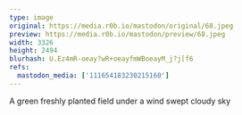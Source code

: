 ```yaml
---
type: image
original: https://media.r0b.io/mastodon/original/68.jpeg
preview: https://media.r0b.io/mastodon/preview/68.jpeg
width: 3326
height: 2494
blurhash: U.Ez4mR-oeay?wR+oeayfmWBoeayM_j?j[f6
refs:
  mastodon_media: ['111654183230215160']
---
```


A green freshly planted field under a wind swept cloudy sky
